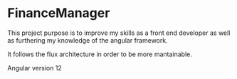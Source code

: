 # FinanceManager

This project purpose is to improve my skills as a front end developer as well as furthering my knowledge of the angular framework.

It follows the flux architecture in order to be more mantainable.

Angular version 12
